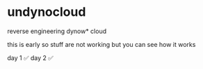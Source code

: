 # undynocloud
reverse engineering dynow* cloud

this is early so stuff are not working but you can see how it works

day 1 ✅
day 2 ✅
